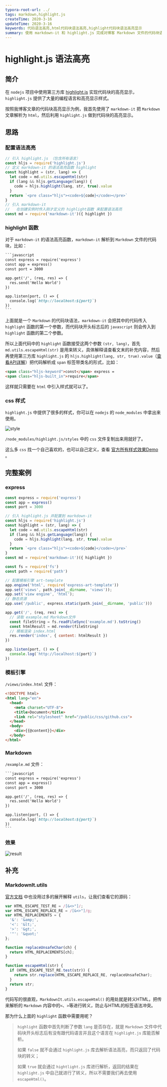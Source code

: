 ```yaml
---
typora-root-url: ../
tags: markdown,highlight.js
createTime: 2020-3-16
updateTime: 2020-3-16
keywords: 代码语法高亮,html代码块语法高亮,highlight代码块语法高亮显示
summary: 使用 markdown-it 和 highlight.js 完成对博客 Markdown 文件的代码块语法高亮解析。
---
```


# highlight.js 语法高亮

## 简介

在 `nodejs` 项目中使用第三方库 [highlight.js](https://highlightjs.org/) 实现代码块的高亮显示，`highlight.js` 提供了大量的编程语言和高亮显示样式。

按照我博客文章的代码块高亮显示为例，我首先使用了 `markdown-it` 把 `Markdown` 文章解析为 `html`，然后利用 `highlight.js` 做到代码块的高亮显示。

## 思路

### 配置语法高亮

```javascript
// 引入 highlight.js （包含所有语言）
const hljs = require('highlight.js')
// 定义 markdown-it 的语法高亮函数 highlight
const highlight = (str, lang) => {
  let code = md.utils.escapeHtml(str)
  if (lang && hljs.getLanguage(lang)) {
    code = hljs.highlight(lang, str, true).value
  }
  return `<pre class="hljs"><code>${code}</code></pre>`
}
// 引入 markdown-it
//   在创建实例时传入刚才定义的 highlight函数 来配置语法高亮
const md = require('markdown-it')({ highlight })
```

### highlight 函数

对于 `markdown-it` 的语法高亮函数，`markdown-it` 解析到 `Markdown` 文件的代码块，比如：

```markdown
​```javascript
const express = require('express')
const app = express()
const port = 3000

app.get('/', (req, res) => {
  res.send('Hello World')
})

app.listen(port, () => {
  console.log(`http://localhost:${port}`)
})
​```
```

上面就是一个 `Markdown` 的代码块语法，`markdown-it` 会把其中的代码传入 `highlight` 函数的第一个参数，而代码块开头标志后的 `javascript` 则会传入到 `highlight` 函数的第二个参数。

所以上面代码中的 `highlight` 函数接受这两个参数 `(str, lang)`，首先`md.utils.escapeHtml(str)` 是用来转义，具体解释请查看文末的补充内容，然后再使用第三方库 `highlight.js` 的 `hljs.highlight(lang, str, true).value`（[查看API详解](https://highlightjs.readthedocs.io/en/latest/api.html#highlight-languagename-code-ignore-illegals-continuation)）把代码解析成 `span` 标签带类名的形式，比如：

```html
<span class="hljs-keyword">const</span> express = 
<span class="hljs-built_in">require</span>
```

这样就只需要在 `html` 中引入样式就可以了。

### css 样式

`highlight.js` 中提供了很多的样式，你可以在 `nodejs` 的 `node_modules` 中拿出来使用。

![style](/images/frontend/style.png)

`/node_modules/highlight.js/styles` 中的 `css` 文件复制出来用就好了。

这么多 `css` 找一个自己喜欢的，也可以自己定义，查看 [官方所有样式效果Demo](https://highlightjs.org/static/demo/) 。

## 完整案例

### express

```javascript
const express = require('express')
const app = express()
const port = 3000

// 引入 highlight.js 并配置到 markdown-it
const hljs = require('highlight.js')
const highlight = (str, lang) => {
  let code = md.utils.escapeHtml(str)
  if (lang && hljs.getLanguage(lang)) {
    code = hljs.highlight(lang, str, true).value
  }
  return `<pre class="hljs"><code>${code}</code></pre>`
}
const md = require('markdown-it')({ highlight })

const fs = require('fs')
const path = require('path')

// 配置模板引擎 art-template
app.engine('html', require('express-art-template'))
app.set('views', path.join(__dirname, 'views'));
app.set('view engine', 'html');
// 静态资源
app.use('/public', express.static(path.join(__dirname, 'public')))

app.get('/', (req, res) => {
  // 读取 example.md Markdown文件
  const fileString = fs.readFileSync('example.md').toString()
  const htmlResult = md.render(fileString)
  // 模板渲染 index.html
  res.render('index', { content: htmlResult })
})

app.listen(port, () => {
  console.log(`http://localhost:${port}`)
})
```

### 模板引擎

`/views/index.html` 文件：

```html
<!DOCTYPE html>
<html lang="en">
  <head>
    <meta charset="UTF-8">
    <title>Document</title>
    <link rel="stylesheet" href="/public/css/github.css">
  </head>
  <body>
    <div>{{@content}}</div>
  </body>
</html>
```

### Markdown

`/example.md` 文件：

```markdown
​```javascript
const express = require('express')
const app = express()
const port = 3000

app.get('/', (req, res) => {
  res.send('Hello World')
})

app.listen(port, () => {
  console.log(`http://localhost:${port}`)
})
​```
```

### 效果

![result](/images/frontend/result.png)

## 补充

### MarkdownIt.utils

[官方文档](https://markdown-it.github.io/markdown-it/#MarkdownIt.prototype.utils) 中也没用过多的展开解释 `utils`，让我们查看它的源码：

```javascript
var HTML_ESCAPE_TEST_RE = /[&<>"]/;
var HTML_ESCAPE_REPLACE_RE = /[&<>"]/g;
var HTML_REPLACEMENTS = {
  '&': '&amp;',
  '<': '&lt;',
  '>': '&gt;',
  '"': '&quot;'
};

function replaceUnsafeChar(ch) {
  return HTML_REPLACEMENTS[ch];
}

function escapeHtml(str) {
  if (HTML_ESCAPE_TEST_RE.test(str)) {
    return str.replace(HTML_ESCAPE_REPLACE_RE, replaceUnsafeChar);
  }
  return str;
}
```

代码写的很直观，`MarkdownIt.utils.escapeHtml()` 的用处就是转义HTML，把传来解析的 `Markdown` 内容中的`<`、`>`等进行转义，防止与HTML的标签语法冲突。

那为什么上面的 `highlight` 函数中需要用呢？

> `highlight` 函数中首先判断了参数 `lang` 是否存在，就是 `Markdown` 文件中代码块开头标志后有没有跟代码语言并且这个语言在 `highlight.js` 库能否解析。
>
> 如果 `false` 就不会通过 `highlight.js` 库去解析语法高亮，而只返回了代码块的转义；
>
> 如果 `true` 就会通过 `hightlight.js` 库进行解析，返回的结果在 `highlight.js` 中自己就进行了转义，所以不需要我们再去使用 `escapeHtml()`。